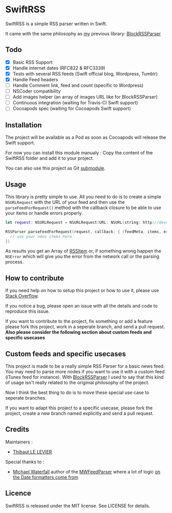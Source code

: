 SwiftRSS
========

SwiftRSS is a simple RSS parser written in Swift.

It came with the same philosophy as [my](http://github.com/tibo) previous library: [BlockRSSParser](http://github.com/tibo/BlockRSSParser)

## Todo

- [x] Basic RSS Support
- [x] Handle internet dates (RFC822 & RFC3339)
- [x] Tests with several RSS feeds (Swift official blog, Wordpress, Tumblr)
- [x] Handle Feed headers
- [ ] Handle Comment link, feed and count (specific to Wordpress)
- [ ] NSCoder compatibility
- [ ] Add images helper (an array of images URL like for BlockRSSParser)
- [ ] Continuous integration (waiting for Travis-CI Swift support)
- [ ] Cocoapods spec (waiting for Cocoapods Swift support)

## Installation

The project will be available as a Pod as soon as Cocoapods will release the Swift support.

For now you can install this module manualy : Copy the content of the SwiftRSS folder and add it to your project.

You can also use this project as Git [submodule](http://git-scm.com/docs/git-submodule).

## Usage

This library is pretty simple to use.
All you need to do is to create a simple `NSURLRequest` with the URL of your feed and then use the `parseFeedForRequest()` method with the callback closure to be able to use your items or handle errors properly.

```swift
let request: NSURLRequest = NSURLRequest(URL: NSURL(string: http://developer.apple.com/swift/blog/news.rss))

RSSParser.parseFeedForRequest(request, callback: { (feedMeta, items, error) -> Void in
  // use your news items here
})
```

As results you get an Array of [RSSItem](https://github.com/tibo/SwiftRSS/blob/master/SwiftRSS/RSSItem.swift) or, if something wrong happen the `NSError` which will give you the error from the network call or the parsing process.

## How to contribute

If you need help on how to setup this project or how to use it, please use [Stack Overflow](http://stackoverflow.com/questions/tagged/swiftrss).

If you notice a bug, please open an issue with all the details and code to reproduce this issue.

If you want to contribute to the project, fix something or add a feature please fork this project, work in a seperate branch, and send a pull request. 
**Also please consider the following section about custom feeds and specific usecases**


## Custom feeds and specific usecases

This project is made to be a really simple RSS Parser for a basic news feed. You may need to parse more nodes if you want to use it with a custom feed (iTunes feed for instance).
With [BlockRSSParser](http://github.com/tibo/BlockRSSParser) I used to say that this kind of usage isn't really related to the originial philosophy of the project.

Now I think the best thing to do is to move these special use case to seperate branches.

If you want to adapt this project to a specific usecase, please fork the project, create a new branch named explicitly and send a pull request.

## Credits

Maintainers :
- [Thibaut LE LEVIER](http://github.com/tibo)

Special thanks to :
- [Michael Waterfall](https://github.com/mwaterfall) author of the [MWFeedParser](https://github.com/mwaterfall/MWFeedParser/) where a lot of logic [on the Date formatters come from](https://github.com/mwaterfall/MWFeedParser/blob/master/Classes/NSDate%2BInternetDateTime.m)

## Licence

SwiftRSS is released under the MIT license. See LICENSE for details.
